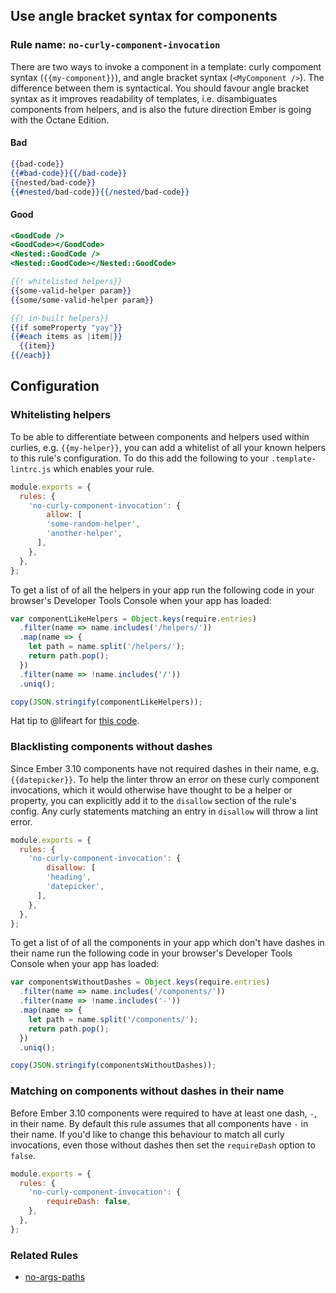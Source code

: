 ## Use angle bracket syntax for components

### Rule name: `no-curly-component-invocation`

There are two ways to invoke a component in a template: curly compoment syntax (`{{my-component}}`), and angle bracket syntax (`<MyComponent />`). The difference between them is syntactical. You should favour angle bracket syntax as it improves readability of templates, i.e. disambiguates components from helpers, and is also the future direction Ember is going with the Octane Edition.

#### Bad

```hbs
{{bad-code}}
{{#bad-code}}{{/bad-code}}
{{nested/bad-code}}
{{#nested/bad-code}}{{/nested/bad-code}}
```

#### Good

```hbs
<GoodCode />
<GoodCode></GoodCode>
<Nested::GoodCode />
<Nested::GoodCode></Nested::GoodCode>

{{! whitelisted helpers}}
{{some-valid-helper param}}
{{some/some-valid-helper param}}

{{! in-built helpers}}
{{if someProperty "yay"}}
{{#each items as |item|}}
  {{item}}
{{/each}}
```

## Configuration
### Whitelisting helpers
To be able to differentiate between components and helpers used within curlies, e.g. `{{my-helper}}`, you can add a whitelist of all your known helpers to this rule's configuration. To do this add the following to your `.template-lintrc.js` which enables your rule.

```js
module.exports = {
  rules: {
    'no-curly-component-invocation': {
        allow: [
        'some-random-helper',
        'another-helper',
      ],
    },
  },
};
```

To get a list of of all the helpers in your app run the following code in your browser's Developer Tools Console when your app has loaded:

``` js
var componentLikeHelpers = Object.keys(require.entries)
  .filter(name => name.includes('/helpers/'))
  .map(name => {
    let path = name.split('/helpers/');
    return path.pop();
  })
  .filter(name => !name.includes('/'))
  .uniq();

copy(JSON.stringify(componentLikeHelpers));
```

Hat tip to @lifeart for [this code](https://github.com/lifeart/ember-ast-hot-load#how-to-use-this-addon).

### Blacklisting components without dashes
Since Ember 3.10 components have not required dashes in their name, e.g. `{{datepicker}}`. To help the linter throw an error on these curly component invocations, which it would otherwise have thought to be a helper or property, you can explicitly add it to the `disallow` section of the rule's config. Any curly statements matching an entry in `disallow` will throw a lint error.

```js
module.exports = {
  rules: {
    'no-curly-component-invocation': {
        disallow: [
        'heading',
        'datepicker',
      ],
    },
  },
};
```

To get a list of of all the components in your app which don't have dashes in their name run the following code in your browser's Developer Tools Console when your app has loaded:

``` js
var componentsWithoutDashes = Object.keys(require.entries)
  .filter(name => name.includes('/components/'))
  .filter(name => !name.includes('-'))
  .map(name => {
    let path = name.split('/components/');
    return path.pop();
  })
  .uniq();

copy(JSON.stringify(componentsWithoutDashes));
```

### Matching on components without dashes in their name
Before Ember 3.10 components were required to have at least one dash, `-`, in their name. By default this rule assumes that all components have `-` in their name. If you'd like to change this behaviour to match all curly invocations, even those without dashes then set the `requireDash` option to `false`.

```js
module.exports = {
  rules: {
    'no-curly-component-invocation': {
        requireDash: false,
    },
  },
};
```

### Related Rules

* [no-args-paths](no-args-paths.md)
